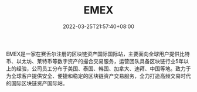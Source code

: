 ﻿---
weight: 
title: "EMEX"
description: "EMEX是一家在赛舌尔注册的区块…"
date: 2022-03-25T21:57:40+08:00
lastmod: 2022-03-25T16:45:40+08:00
draft: false
authors: ["Metabd"]
featuredImage: "emex.webp"
link: ""
tags: ["交易所","EMEX"]
categories: ["navigation"]
navigation: ["交易所"]
lightgallery: true
toc: true
pinned: false
recommend: false
recommend1: false
---
EMEX是一家在赛舌尔注册的区块链资产国际国际站，主要面向全球用户提供比特币、以太坊、莱特币等数字资产的撮合交易服务，运营团队具备区块链行业5年以上的经验，公司员工分布于美国、泰国、韩国、加拿大、迪拜、中国等地。致力于为全球客户提供安全、便捷和稳定的区块链资产交易服务，全力打造高频交易时代的国际区块链资产国际站。
